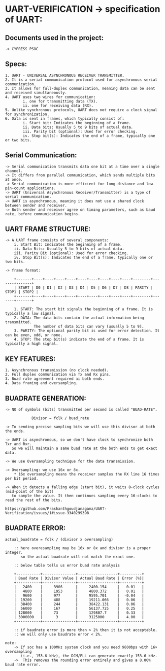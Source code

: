 ﻿# UART-VERIFICATION -> specification of UART:

## Documents used in the project:
    -> CYPRESS PSOC


## Specs:

    1. UART - UNIVERSAL ASYNCHRONOUS RECEIVER TRANSMITTER.
    2. It is a serial communication protocol used for asynchronous serial communication.
    3. It allows for full-duplex communication, meaning data can be sent and received simultaneously.
    4. UART uses two wires for communication: 
            i. one for transmitting data (TX).
            ii. one for receiving data (RX).
    5. Unlike synchronous protocols, UART does not require a clock signal for synchronization.
    6. Data is sent in frames, which typically consist of:
            i. Start bit: Indicates the beginning of a frame.
            ii. Data bits: Usually 5 to 9 bits of actual data.
            iii. Parity bit (optional): Used for error checking.
            iv. Stop bit(s): Indicates the end of a frame, typically one or two bits.



## Serial Communication:
    -> Serial communication transmits data one bit at a time over a single channel.
    -> It differs from parallel communication, which sends multiple bits at once.
    -> Serial communication is more efficient for long-distance and low-pin-count applications.
    -> UART (Universal Asynchronous Receiver/Transmitter) is a type of serial communication.
    -> UART is asynchronous, meaning it does not use a shared clock between sender and receiver.
    -> Both sender and receiver agree on timing parameters, such as baud rate, before communication begins.


## UART FRAME STRUCTURE:
    -> A UART frame consists of several components:
        i. Start Bit: Indicates the beginning of a frame.
        ii. Data Bits: Usually 5 to 9 bits of actual data.
        iii. Parity Bit (optional): Used for error checking.
        iv. Stop Bit(s): Indicates the end of a frame, typically one or two bits.

    -> frame format:

        +-------+----+----+----+----+----+----+----+----+----+--------+-------+-------+
        | START | D0 | D1 | D2 | D3 | D4 | D5 | D6 | D7 | D8 | PARITY | STOP1 | STOP2 |
        +-------+----+----+----+----+----+----+----+----+----+--------+-------+-------+

        1. START: The start bit signals the beginning of a frame. It is typically a low signal.
        2. DATA: The data bits contain the actual information being transmitted. 
                 The number of data bits can vary (usually 5 to 9).
        3. PARITY: The optional parity bit is used for error detection. It can be even, odd, or none.
        4. STOP: The stop bit(s) indicate the end of a frame. It is typically a high signal.

## KEY FEATURES:

    1. Asynchronous transmission (no clock needed).
    2. Full duplex communication via Tx and Rx pins.
    3. Buad rate agreement required ai both ends.
    4. Data framing and oversampling.



## BUADRATE GENERATION:

    -> NO of symbols (bits) transmitted per second is called "BUAD-RATE".
    
                Divisor = fclk / buad_rate

    -> To sending precise sampling bits we will use this divisor at both the ends.

    -> UART is asynchronous, so we don't have clock to synchronize both Txr and Rxr.
       So we will maintain a same buad rate at the both ends to get exact data.

    -> We use Oversampling technique for the data transmission.

    -> Oversampling: we use 16x or 8x.
        * 16x oversampling means the receiver samples the RX line 16 times per bit period.

    -> When it detects a falling edge (start bit), it waits 8-clock cycles (mid-point of the bit) 
       to sample the value. It then continues sampling every 16-clocks to read the rest of the bits.

    https://github.com/Prashanthgoudjanagama/UART-Verification/issues/1#issue-3340299398

## BUADRATE ERROR:

    actual_buadrate = fclk / (divisor x oversampling)  

        :: here overesampling may be 16x or 8x and divisor is a proper integer.
           so the actual buadrate will not match the exact one.
        
        :: below table tells us error buad rate analysis

        +-----------+---------------+------------------+----------+
        | Baud Rate | Divisor Value | Actual Baud Rate | Error (%)|
        +-----------+---------------+------------------+----------+
        |   2400    |     3906      |     2400.154     |   0.01   |
        |   4800    |     1953      |     4800.372     |   0.01   |
        |   9600    |     977       |     9595.701     |  -0.04   |
        |  19200    |     488       |     19211.066    |   0.06   |
        |  38400    |     244       |     38422.131    |   0.06   |
        |  56000    |     167       |     56137.725    |   0.25   |
        | 128000    |     73        |     129807.7     |   0.33   |
        | 3000000   |      3        |     3125000      |   4.00   |
        +-----------+---------------+------------------+----------+

        :: if baudrate error is more than > 2% then it is not acceptable.
        :: we will only use baudrate error < 2%.

    note:
        -> If soc has a 100MHz system clock and you need 9600bps with 16× oversampling 
           (i.e., 153.6 kHz), the DCM/PLL can generate exactly 153.6 kHz.
        ->  This removes the rounding error entirely and gives a 0.00% baud rate error.

    





